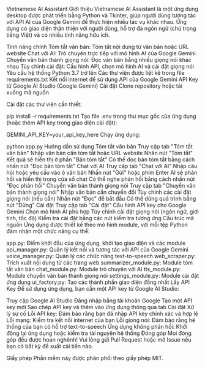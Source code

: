 Vietnamese AI Assistant
Giới thiệu
Vietnamese AI Assistant là một ứng dụng desktop được phát triển bằng Python và Tkinter, giúp người dùng tương tác với API AI của Google Gemini để thực hiện nhiều tác vụ khác nhau. Ứng dụng có giao diện thân thiện với người dùng, hỗ trợ đa ngôn ngữ (chú trọng tiếng Việt) và có nhiều tính năng hữu ích.

Tính năng chính
Tóm tắt văn bản: Tóm tắt nội dung từ văn bản hoặc URL website
Chat với AI: Trò chuyện trực tiếp với mô hình AI của Google Gemini
Chuyển văn bản thành giọng nói: Đọc văn bản bằng nhiều giọng nói khác nhau
Tùy chỉnh cài đặt: Cấu hình API, chọn mô hình AI và cài đặt giọng nói
Yêu cầu hệ thống
Python 3.7 trở lên
Các thư viện được liệt kê trong file requirements.txt
Kết nối internet để sử dụng API của Google Gemini
API Key từ Google AI Studio (Google Gemini)
Cài đặt
Clone repository hoặc tải xuống mã nguồn

Cài đặt các thư viện cần thiết:

pip install -r requirements.txt
Tạo file .env trong thư mục gốc của ứng dụng (hoặc thêm API key trong giao diện cài đặt):

GEMINI_API_KEY=your_api_key_here
Chạy ứng dụng:

python app.py
Hướng dẫn sử dụng
Tóm tắt văn bản
Truy cập tab "Tóm tắt văn bản"
Nhập văn bản cần tóm tắt hoặc URL website
Nhấn nút "Tóm tắt"
Kết quả sẽ hiển thị ở phần "Bản tóm tắt"
Có thể đọc bản tóm tắt bằng cách nhấn nút "Đọc bản tóm tắt"
Chat với AI
Truy cập tab "Chat với AI"
Nhập câu hỏi hoặc yêu cầu vào ô văn bản
Nhấn nút "Gửi" hoặc phím Enter
AI sẽ phản hồi và hiển thị trong cửa sổ chat
Có thể nghe phản hồi bằng cách nhấn nút "Đọc phản hồi"
Chuyển văn bản thành giọng nói
Truy cập tab "Chuyển văn bản thành giọng nói"
Nhập văn bản cần chuyển đổi
Tùy chỉnh các cài đặt giọng nói (nếu cần)
Nhấn nút "Đọc" để bắt đầu
Có thể dừng quá trình bằng nút "Dừng"
Cài đặt
Truy cập tab "Cài đặt"
Cấu hình API key cho Google Gemini
Chọn mô hình AI phù hợp
Tùy chỉnh cài đặt giọng nói (ngôn ngữ, giới tính, tốc độ)
Kiểm tra cài đặt bằng các nút kiểm tra tương ứng
Cấu trúc mã nguồn
Ứng dụng được thiết kế theo mô hình module, với mỗi tệp Python đảm nhận một chức năng cụ thể:

app.py: Điểm khởi đầu của ứng dụng, khởi tạo giao diện và các module
api_manager.py: Quản lý kết nối và tương tác với API của Google Gemini
voice_manager.py: Quản lý các chức năng text-to-speech
web_scraper.py: Trích xuất nội dung từ các trang web
summarizer_module.py: Module tóm tắt văn bản
chat_module.py: Module trò chuyện với AI
tts_module.py: Module chuyển văn bản thành giọng nói
settings_module.py: Module cài đặt ứng dụng
ui_factory.py: Tạo các thành phần giao diện đồng nhất
Lấy API Key
Để sử dụng ứng dụng, bạn cần một API key từ Google AI Studio:

Truy cập Google AI Studio
Đăng nhập bằng tài khoản Google
Tạo một API key mới
Sao chép API key và thêm vào ứng dụng thông qua tab Cài đặt
Xử lý sự cố
Lỗi API key: Đảm bảo rằng bạn đã nhập API key chính xác và hợp lệ
Lỗi mạng: Kiểm tra kết nối internet của bạn
Lỗi giọng nói: Đảm bảo rằng hệ thống của bạn có hỗ trợ text-to-speech
Ứng dụng không phản hồi: Khởi động lại ứng dụng hoặc kiểm tra tài nguyên hệ thống
Đóng góp
Mọi đóng góp đều được hoan nghênh! Vui lòng gửi Pull Request hoặc mở Issue nếu bạn có bất kỳ đề xuất cải tiến nào.

Giấy phép
Phần mềm này được phân phối theo giấy phép MIT.
